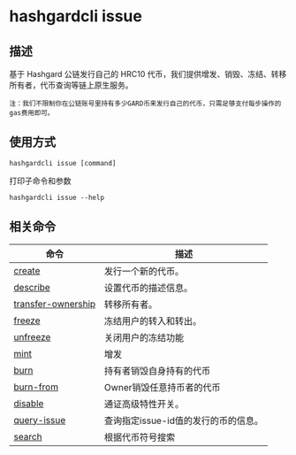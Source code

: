 # hashgardcli issue

## 描述

基于 Hashgard 公链发行自己的 HRC10 代币，我们提供增发、销毁、冻结、转移所有者，代币查询等链上原生服务。

```
注：我们不限制你在公链账号里持有多少GARD币来发行自己的代币，只需足够支付每步操作的gas费用即可。
```

## 使用方式

```shell
hashgardcli issue [command]
```

打印子命令和参数

```
hashgardcli issue --help
```

## 相关命令

| 命令                                        | 描述                                 |
| ------------------------------------------- | ------------------------------------ |
| [create](create.md)                         | 发行一个新的代币。                   |
| [describe](describe.md)                     | 设置代币的描述信息。                 |
| [transfer-ownership](transfer-ownership.md) | 转移所有者。                         |
| [freeze](freeze.md)                         | 冻结用户的转入和转出。               |
| [unfreeze](unfreeze.md)                     | 关闭用户的冻结功能                   |
| [mint](mint.md)                             | 增发                                 |
| [burn](burn.md)                             | 持有者销毁自身持有的代币             |
| [burn-from](burn-from.md)                   | Owner销毁任意持币者的代币            |
| [disable](disable.md)                       | 通证高级特性开关。                   |
| [query-issue](query-issue.md)               | 查询指定issue-id值的发行的币的信息。 |
| [search](search.md)                         | 根据代币符号搜索                     |

